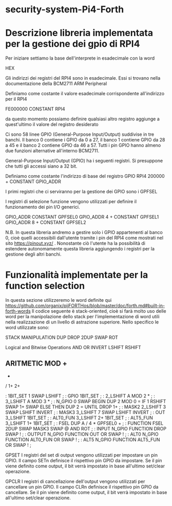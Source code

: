 # security-system-Pi4-Forth

# Descrizione libreria implementata per la gestione dei gpio di RPI4

Per iniziare settiamo la base dell'interprete in esadecimale con la word

HEX

Gli indirizzi dei registri del RPI4 sono in esadecimale. Essi si trovano nella documentazione della BCM2711 ARM Peripheral

Definiamo come costante il valore esadecimale corrispondente all'indirizzo per il RPI4

FE000000 CONSTANT RPI4

da questo momento possiamo definire qualsiasi altro registro aggiunge a quest'ultimo il valore del registro desiderato

Ci sono 58 linee GPIO (General-Purpose Input/Output) suddivise in tre banchi. Il banco 0 contiene i GPIO da 0 a 27, il banco 1 contiene GPIO da 28 a 45 e il banco 2 contiene GPIO da 46 a 57. Tutti i pin GPIO hanno almeno due funzioni alternative all'interno BCM2711.

General-Purpose Input/Output (GPIO) ha i seguenti registri. Si presuppone che tutti gli accessi siano a 32 bit.

Definiamo come costante l'indirizzo di base del registro GPIO
RPI4 200000 + CONSTANT GPIO_ADDR

I primi registri che ci serviranno per la gestione dei GPIO sono i GPFSEL

I registri di selezione funzione vengono utilizzati per definire il funzionamento dei pin I/O generici.

GPIO_ADDR      CONSTANT GPFSEL0
GPIO_ADDR  4 + CONSTANT GPFSEL1
GPIO_ADDR  8 + CONSTANT GPFSEL2

N.B. In questa libreria andremo a gestire solo i GPIO appartenenti al banco 0, cioè quelli accessibili dall'utente tramite i pin del RPI4 come mostrati nel sito https://pinout.xyz/ . Nonostante ciò l'utente ha la possibilità di estendere 
autonomamente questa libreria aggiungendo i registri per la gestione degli altri banchi.


# Funzionalità implementate per la function selection

In questa sezione utilizzeremo le word definite qui
https://github.com/organix/pijFORTHos/blob/master/doc/forth.md#built-in-forth-words 
Il codice seguente è stack-oriented, cioè si farà molto uso delle word per la manipolazione dello stack per l'implementazione di word utili nella realizzazione di un livello di astrazione superiore.
Nello specifico le word utilizzate sono:

STACK MANIPULATION
DUP
DROP
2DUP
SWAP
ROT

Logical and Bitwise Operations
AND
OR
INVERT
LSHIFT
RSHIFT

ARITMETIC
MOD
+
-
*
/
1+
2+


: 1BIT_SET 1 SWAP LSHIFT ;
: GPIO 1BIT_SET ;
: 2_LSHIFT A MOD 2 * ;
: 3_LSHIFT A MOD 3 * ;
: N_GPIO 0 SWAP BEGIN DUP 2 MOD 0 = IF 1 RSHIFT SWAP 1+ SWAP ELSE THEN DUP 2 = UNTIL DROP 1+ ;
: MASK2 2_LSHIFT 3 SWAP LSHIFT INVERT ;
: MASK3 3_LSHIFT 7 SWAP LSHIFT INVERT ;
: OUT 3_LSHIFT 1BIT_SET ;
: ALT0_FUN 3_LSHIFT 2+ 1BIT_SET ;
: ALT5_FUN 3_LSHIFT 1+ 1BIT_SET ;
: FSEL DUP A / 4 * GPFSEL0 + ;
: FUNCTION FSEL 2DUP SWAP MASK3 SWAP @ AND ROT ;
: INPUT N_GPIO FUNCTION DROP SWAP ! ;
: OUTPUT N_GPIO FUNCTION OUT OR SWAP ! ;
: ALT0 N_GPIO FUNCTION ALT0_FUN OR SWAP ! ;
: ALT5 N_GPIO FUNCTION ALT5_FUN OR SWAP ! ;


GPSET
I registri del set di output vengono utilizzati per impostare un pin GPIO. Il campo SETn definisce il rispettivo pin GPIO da impostare. Se il pin viene definito come output, il bit verrà impostato in base all'ultimo set/clear operazione.

GPCLR
I registri di cancellazione dell'output vengono utilizzati per cancellare un pin GPIO. Il campo CLRn definisce il rispettivo pin GPIO da cancellare. Se il pin viene definito come output, il bit verrà impostato in base all'ultimo set/clear operazione.
